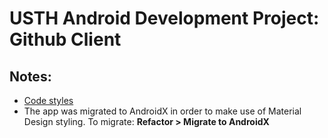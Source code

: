 # USTH Android Development Project: Github Client
## Notes:
* [Code styles](../master/project_and_code_guidelines.md)
* The app was migrated to AndroidX in order to make use of Material Design styling.
  To migrate: **Refactor > Migrate to AndroidX**
